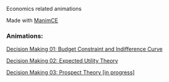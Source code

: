 Economics related animations

Made with [ManimCE](https://docs.manim.community/en/stable/index.html#)



### Animations:

[Decision Making 01: Budget Constraint and Indifference Curve](out/01.md)

[Decision Making 02: Expected Utility Theory](out/02.md)

[Decision Making 03: Prospect Theory \[in progress\]](out/o2.md)

